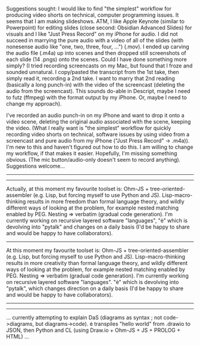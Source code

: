 Suggestions sought: I would like to find "the simplest" workflow for producing video shorts on technical, computer programming issues.  It seems that I am making slideshows.  ATM, I like Apple Keynote (similar to Powerpoint) for editing slides (close second: Obsidian Advanced Slides) for visuals and I like "Just Press Record" on my iPhone for audio.  I did not succeed in marrying the pure audio with a video of all of the slides (with nonesense audio like "one, two, three, four, ...") (.mov).  I ended up carving the audio file (.m4a) up into scenes and then dropped still screenshots of each slide (14 .pngs) onto the scenes.  Could I have done something more simply? (I tried recording screencasts on my Mac, but found that I froze and sounded unnatural. I copy/pasted the transcript from the 1st take, then simply read it, recording a 2nd take.  I want to marry that 2nd reading (basically a long punch-in) with the video of the screencast (deleting the audio from the screencast).  This sounds do-able in Descript, maybe I need to futz (ffmpeg) with the format output by my iPhone.  Or, maybe I need to change my approach).


I've recorded an audio punch-in on my iPhone and want to drop it onto a video scene, deleting the original audio associated with the scene, keeping the video.  (What I really want is "the simplest" workflow for quickly recording video shorts on technical, software issues by using video from a screencast and pure audio from my iPhone ("Just Press Record" -> .m4a)).  I'm new to this and haven't figured out how to do this. I am willing to change my workflow, if that makes it easier.  Hopefully, I'm missing something obvious. (The mic button/audio-only doesn't seem to record anything). Suggestions welcome...

---
---

Actually, at this moment my favourite toolset is: Ohm-JS + tree-oriented-assembler (e.g. Lisp, but forcing myself to use Python and JS).  Lisp-macro-thinking results in more freedom than formal language theory, and wildly different ways of looking at the problem, for example nested matching enabled by PEG.  Nesting => verbatim (gradual code generation).  I'm currently working on recursive layered software "languages", "ė" which is devolving into "pytalk" and changes on a daily basis (I'd be happy to share and would be happy to have collaborators).

---

At this moment my favourite toolset is: Ohm-JS + tree-oriented-assembler (e.g. Lisp, but forcing myself to use Python and JS).  Lisp-macro-thinking results in more creativity than formal language theory, and wildly different ways of looking at the problem, for example nested matching enabled by PEG.  Nesting => verbatim (gradual code generation).  I'm currently working on recursive layered software "languages". "ė" which is devolving into "pytalk", which changes direction on a daily basis (I'd be happy to share and would be happy to have collaborators).

---
---

... currently attempting to explain DaS (diagrams as syntax ; not code->diagrams, but diagrams->code).  ė transpiles "hello world" from .drawio to JSON, then Python and CL (using Draw.io + Ohm-JS + JS + PROLOG + HTML) ...